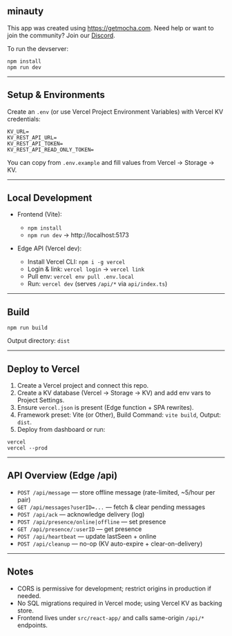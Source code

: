 ## minauty

This app was created using https://getmocha.com.
Need help or want to join the community? Join our [Discord](https://discord.gg/shDEGBSe2d).

To run the devserver:
```
npm install
npm run dev
```

---

## Setup & Environments

Create an `.env` (or use Vercel Project Environment Variables) with Vercel KV credentials:

```
KV_URL=
KV_REST_API_URL=
KV_REST_API_TOKEN=
KV_REST_API_READ_ONLY_TOKEN=
```

You can copy from `.env.example` and fill values from Vercel → Storage → KV.

---

## Local Development

- Frontend (Vite):
  - `npm install`
  - `npm run dev` → http://localhost:5173

- Edge API (Vercel dev):
  - Install Vercel CLI: `npm i -g vercel`
  - Login & link: `vercel login` → `vercel link`
  - Pull env: `vercel env pull .env.local`
  - Run: `vercel dev` (serves `/api/*` via `api/index.ts`)

---

## Build

```
npm run build
```

Output directory: `dist`

---

## Deploy to Vercel

1. Create a Vercel project and connect this repo.
2. Create a KV database (Vercel → Storage → KV) and add env vars to Project Settings.
3. Ensure `vercel.json` is present (Edge function + SPA rewrites).
4. Framework preset: Vite (or Other), Build Command: `vite build`, Output: `dist`.
5. Deploy from dashboard or run:

```
vercel
vercel --prod
```

---

## API Overview (Edge /api)

- `POST /api/message` — store offline message (rate-limited, ~5/hour per pair)
- `GET /api/messages?userID=...` — fetch & clear pending messages
- `POST /api/ack` — acknowledge delivery (log)
- `POST /api/presence/online|offline` — set presence
- `GET /api/presence/:userID` — get presence
- `POST /api/heartbeat` — update lastSeen + online
- `POST /api/cleanup` — no-op (KV auto-expire + clear-on-delivery)

---

## Notes

- CORS is permissive for development; restrict origins in production if needed.
- No SQL migrations required in Vercel mode; using Vercel KV as backing store.
- Frontend lives under `src/react-app/` and calls same-origin `/api/*` endpoints.
